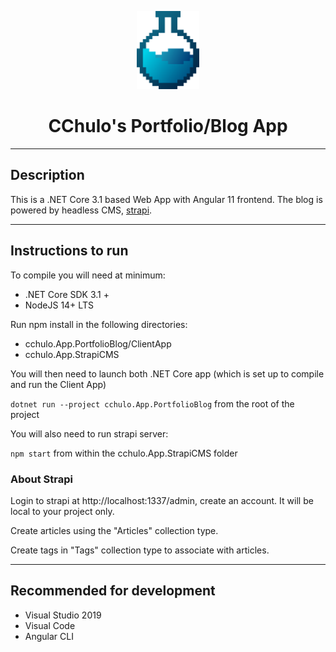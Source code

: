 <p align="center">
  <img src="cchulo.App.PortfolioBlog/ClientApp/src/assets/svg-icons/logo-styled-gradient.svg" width="100" />
</p>

<center>
 <h1>CChulo's Portfolio/Blog App</h1>
</center>

---
## Description

This is a .NET Core 3.1 based Web App with Angular 11 frontend. The blog is powered by headless CMS, [strapi](https://strapi.io).


---

## Instructions to run

To compile you will need at minimum:

- .NET Core SDK 3.1 +
- NodeJS 14+ LTS

Run npm install in the following directories:

- cchulo.App.PortfolioBlog/ClientApp
- cchulo.App.StrapiCMS

You will then need to launch both .NET Core app (which is set up to compile and run the Client App)

`dotnet run --project cchulo.App.PortfolioBlog` from the root of the project

You will also need to run strapi server:

`npm start` from within the cchulo.App.StrapiCMS folder

### About Strapi

Login to strapi at http://localhost:1337/admin, create an account. It will be local to your project only.

Create articles using the "Articles" collection type.

Create tags in "Tags" collection type to associate with articles.

---

## Recommended for development

- Visual Studio 2019
- Visual Code
- Angular CLI

